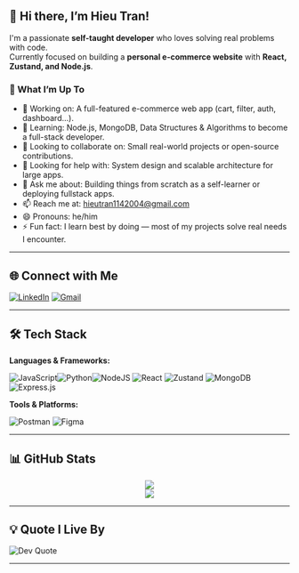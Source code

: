 ## 👋 Hi there, I’m Hieu Tran!

I'm a passionate **self-taught developer** who loves solving real problems with code.  
Currently focused on building a **personal e-commerce website** with **React, Zustand, and Node.js**.

### 🚀 What I’m Up To

- 🔭 Working on: A full-featured e-commerce web app (cart, filter, auth, dashboard...).
- 🌱 Learning: Node.js, MongoDB, Data Structures & Algorithms to become a full-stack developer.
- 👯 Looking to collaborate on: Small real-world projects or open-source contributions.
- 🤔 Looking for help with: System design and scalable architecture for large apps.
- 💬 Ask me about: Building things from scratch as a self-learner or deploying fullstack apps.
- 📫 Reach me at: hieutran1142004@gmail.com
- 😄 Pronouns: he/him
- ⚡ Fun fact: I learn best by doing — most of my projects solve real needs I encounter.



---

## 🌐 Connect with Me

[![LinkedIn](https://img.shields.io/badge/LinkedIn-%230077B5.svg?logo=linkedin&logoColor=white)](www.linkedin.com/in/hieutranakira) [![Gmail](https://img.shields.io/badge/Gmail-D14836?style=flat&logo=gmail&logoColor=white)](mailto:hieutran1142004@gmail.com)  

---

## 🛠️ Tech Stack

**Languages & Frameworks:**  

![JavaScript](https://img.shields.io/badge/javascript-%23323330.svg?style=for-the-badge&logo=javascript&logoColor=%23F7DF1E)![Python](https://img.shields.io/badge/python-3670A0?style=for-the-badge&logo=python&logoColor=ffdd54)![NodeJS](https://img.shields.io/badge/node.js-6DA55F?style=for-the-badge&logo=node.js&logoColor=white) ![React](https://img.shields.io/badge/react-%2320232a.svg?style=for-the-badge&logo=react&logoColor=%2361DAFB) ![Zustand](https://img.shields.io/badge/zustand-%231F2937.svg?style=for-the-badge&logo=zustand&logoColor=%23F9FAFB) ![MongoDB](https://img.shields.io/badge/MongoDB-%234ea94b.svg?style=for-the-badge&logo=mongodb&logoColor=white) ![Express.js](https://img.shields.io/badge/express.js-%23404d59.svg?style=for-the-badge&logo=express&logoColor=%2361DAFB)

**Tools & Platforms:**  

![Postman](https://img.shields.io/badge/Postman-FF6C37?style=for-the-badge&logo=postman&logoColor=white) ![Figma](https://img.shields.io/badge/figma-%23F24E1E.svg?style=for-the-badge&logo=figma&logoColor=white)


---

## 📊 GitHub Stats

<p align="center">
  <img src="https://github-readme-stats.vercel.app/api?username=shinki04&show_icons=true&theme=tokyonight" />
  <br/>
  <img src="https://github-readme-streak-stats.herokuapp.com?user=shinki04&theme=tokyonight&date_format=j%2Fn%5B%2FY%5D" />
</p>

---

## 💡 Quote I Live By

![Dev Quote](https://quotes-github-readme.vercel.app/api?type=horizontal&theme=radical)

---

<!--
Feel free to connect, fork, or collab. I'm always open to learning together!
-->
